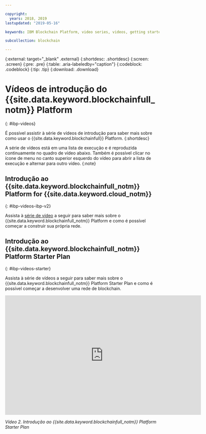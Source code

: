 ```yaml
---

copyright:
  years: 2018, 2019
lastupdated: "2019-05-16"

keywords: IBM Blockchain Platform, video series, videos, getting started videos, demo videos

subcollection: blockchain

---
```


{:external: target="_blank" .external}
{:shortdesc: .shortdesc}
{:screen: .screen}
{:pre: .pre}
{:table: .aria-labeledby="caption"}
{:codeblock: .codeblock}
{:tip: .tip}
{:download: .download}


# Vídeos de introdução do {{site.data.keyword.blockchainfull_notm}} Platform
{: #ibp-videos}

É possível assistir à série de vídeos de introdução para saber mais sobre como usar o {{site.data.keyword.blockchainfull}} Platform.
{:shortdesc}

A série de vídeos está em uma lista de execução e é reproduzida continuamente no quadro de vídeo abaixo. Também é possível clicar no ícone de menu no canto superior esquerdo do vídeo para abrir a lista de execução e alternar para outro vídeo.
{:note}

## Introdução ao {{site.data.keyword.blockchainfull_notm}} Platform for {{site.data.keyword.cloud_notm}}
{: #ibp-videos-ibp-v2}

Assista à [série de vídeo]( http://ibm.biz/BlockchainPlatformSeries) a seguir para saber mais sobre o {{site.data.keyword.blockchainfull_notm}} Platform e como é possível começar a construir sua própria rede.

## Introdução ao {{site.data.keyword.blockchainfull_notm}} Platform Starter Plan
{: #ibp-videos-starter}

Assista à série de vídeos a seguir para saber mais sobre o {{site.data.keyword.blockchainfull_notm}} Platform Starter Plan e como é possível começar a desenvolver uma rede de blockchain.

<iframe class="embed-responsive-item" id="youtubeplayer2" title="Vídeos do Starter Plan" type="text/html" width="640" height="390" src="https://www.youtube.com/embed?listType=playlist&list=PL7LSy0eQMvjvBdal2mm74JlcNGMXYSGOe" frameborder="0" webkitallowfullscreen mozallowfullscreen allowfullscreen> </iframe>

*Vídeo 2. Introdução ao {{site.data.keyword.blockchainfull_notm}} Platform Starter Plan*
